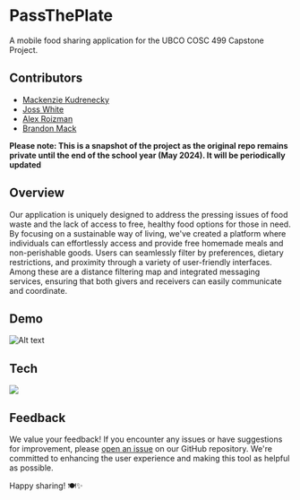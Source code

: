# PassThePlate

A mobile food sharing application for the UBCO COSC 499 Capstone Project.

## Contributors

- [Mackenzie Kudrenecky](https://github.com/mkudrenecky)
- [Joss White](https://github.com/jossw24)
- [Alex Roizman](https://github.com/aroizmand)
- [Brandon Mack](https://github.com/brandonjmack)

**Please note: This is a snapshot of the project as the original repo remains private until the end of the school year (May 2024). It will be periodically updated**

## Overview

Our application is uniquely designed to address the pressing issues of food waste and the lack of access to free, healthy food options for those in need. By focusing on a sustainable way of living, we've created a platform where individuals can effortlessly access and provide free homemade meals and non-perishable goods. Users can seamlessly filter by preferences, dietary restrictions, and proximity through a variety of user-friendly interfaces. Among these are a distance filtering map and integrated messaging services, ensuring that both givers and receivers can easily communicate and coordinate.

## Demo

![Alt text](passThePlateDemo.gif)

## Tech

![](https://skills.thijs.gg/icons?i=js,react,html,css,python,django)

## Feedback

We value your feedback! If you encounter any issues or have suggestions for improvement, please [open an issue](https://github.com/mkudrenecky/pass-the-plate/issues/new) on our GitHub repository. We're committed to enhancing the user experience and making this tool as helpful as possible.

Happy sharing! 🍽️✨
